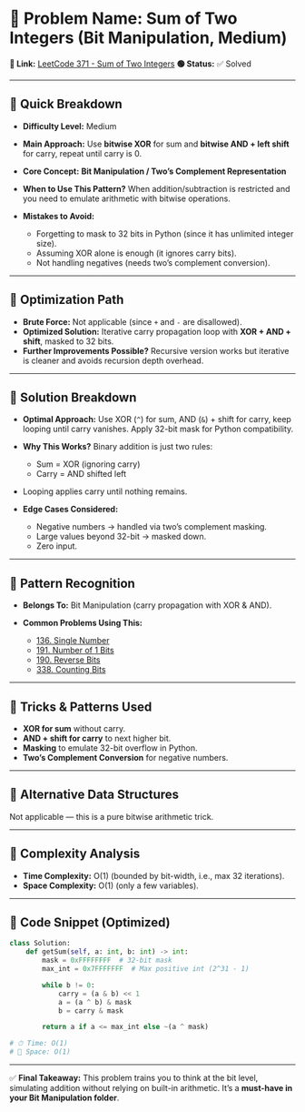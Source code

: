 # 🔹 Problem Name: Sum of Two Integers (Bit Manipulation, Medium)

**🔗 Link:** [LeetCode 371 - Sum of Two Integers](https://leetcode.com/problems/sum-of-two-integers/)
**🟢 Status:** ✅ Solved

---

## 🔹 Quick Breakdown

* **Difficulty Level:** Medium
* **Main Approach:** Use **bitwise XOR** for sum and **bitwise AND + left shift** for carry, repeat until carry is 0.
* **Core Concept:** **Bit Manipulation / Two’s Complement Representation**
* **When to Use This Pattern?** When addition/subtraction is restricted and you need to emulate arithmetic with bitwise operations.
* **Mistakes to Avoid:**

  * Forgetting to mask to 32 bits in Python (since it has unlimited integer size).
  * Assuming XOR alone is enough (it ignores carry bits).
  * Not handling negatives (needs two’s complement conversion).

---

## 🔹 Optimization Path

* **Brute Force:** Not applicable (since `+` and `-` are disallowed).
* **Optimized Solution:** Iterative carry propagation loop with **XOR + AND + shift**, masked to 32 bits.
* **Further Improvements Possible?** Recursive version works but iterative is cleaner and avoids recursion depth overhead.

---

## 🔹 Solution Breakdown

* **Optimal Approach:** Use XOR (`^`) for sum, AND (`&`) + shift for carry, keep looping until carry vanishes. Apply 32-bit mask for Python compatibility.
* **Why This Works?** Binary addition is just two rules:

  * Sum = XOR (ignoring carry)
  * Carry = AND shifted left
* Looping applies carry until nothing remains.
* **Edge Cases Considered:**

  * Negative numbers → handled via two’s complement masking.
  * Large values beyond 32-bit → masked down.
  * Zero input.

---

## 🔹 Pattern Recognition

* **Belongs To:** Bit Manipulation (carry propagation with XOR & AND).
* **Common Problems Using This:**

  * [136. Single Number](https://leetcode.com/problems/single-number/)
  * [191. Number of 1 Bits](https://leetcode.com/problems/number-of-1-bits/)
  * [190. Reverse Bits](https://leetcode.com/problems/reverse-bits/)
  * [338. Counting Bits](https://leetcode.com/problems/counting-bits/)

---

## 🔹 Tricks & Patterns Used

* **XOR for sum** without carry.
* **AND + shift for carry** to next higher bit.
* **Masking** to emulate 32-bit overflow in Python.
* **Two’s Complement Conversion** for negative numbers.

---

## 🔹 Alternative Data Structures

Not applicable — this is a pure bitwise arithmetic trick.

---

## 🔹 Complexity Analysis

* **Time Complexity:** O(1) (bounded by bit-width, i.e., max 32 iterations).
* **Space Complexity:** O(1) (only a few variables).

---

## 🔹 Code Snippet (Optimized)

```python
class Solution:
    def getSum(self, a: int, b: int) -> int:
        mask = 0xFFFFFFFF  # 32-bit mask
        max_int = 0x7FFFFFFF  # Max positive int (2^31 - 1)

        while b != 0:
            carry = (a & b) << 1
            a = (a ^ b) & mask
            b = carry & mask

        return a if a <= max_int else ~(a ^ mask)

# ⏱ Time: O(1)
# 💾 Space: O(1)
```

---

✅ **Final Takeaway:** This problem trains you to think at the bit level, simulating addition without relying on built-in arithmetic. It’s a **must-have in your Bit Manipulation folder**.
